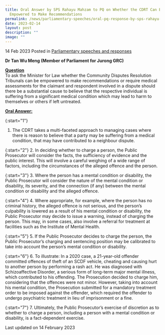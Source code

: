 ```yaml
---
title: Oral Answer by SPS Rahayu Mahzam to PQ on Whether the CDRT Can Be
  Empowered to Make Recommendations
permalink: /news/parliamentary-speeches/oral-pq-response-by-sps-rahayu-mahzam-on-cdrt/
date: 2023-02-14
layout: post
description: ""
image: ""
---
```

14 Feb 2023 Posted in [Parliamentary speeches and responses](/news/parliamentary-speeches) 

**Dr Tan Wu Meng (Member of Parliament for Jurong GRC)** 

**<b><u>Question</u></b>** 
<br>To ask the Minister for Law whether the Community Disputes Resolution Tribunals can be empowered to make recommendations or require medical assessments for the claimant and respondent involved in a dispute should there be a substantial cause to believe that the respective individual is suffering from a significant
medical condition which may lead to harm to themselves or others if left untreated.

**<b><u>Oral Answer:</u></b>** 

{:start="1"} 
1.  The CDRT takes a multi-faceted approach to managing cases where there is reason to believe that a party may be suffering from a medical condition, that may have contributed to a neighbour dispute.

{:start="2"} 
2.  In deciding whether to charge a person, the Public Prosecutor will consider the facts, the sufficiency of evidence and the public interest. This will involve a careful weighing of a wide range of factors, including the circumstances of the alleged offence and the person.

{:start="3"} 
3.  Where the person has a mental condition or disability, the Public Prosecutor will consider the nature of the mental condition or disability, its severity, and the connection (if any) between the mental condition or disability and the alleged offence.
 
{:start="4"} 
4.  Where appropriate, for example, where the person has no criminal history, the alleged offence is not serious, and the person’s culpability is lowered as a result of his mental condition or disability, the Public Prosecutor may decide to issue a warning, instead of charging the person. This may, in some cases, also involve a referral for treatment at facilities such as the Institute of Mental Health.

{:start="5"} 
5.  If the Public Prosecutor decides to charge the person, the Public Prosecutor’s charging and sentencing position may be calibrated to take into account the person’s mental condition or disability.

{:start="6"} 
6.  To illustrate: In a 2020 case, a 21-year-old offender committed offences of theft of an SCDF vehicle, cheating and causing hurt to another person by performing a rash act. He was diagnosed with Schizoaffective Disorder, a serious form of long-term major mental illness, which contributed to his offending. The Prosecution decided to charge him, considering that the offences were not minor. However, taking into account his mental condition, the Prosecution submitted for a mandatory treatment order to be imposed against the offender, which required the offender to undergo psychiatric treatment in lieu of imprisonment or a fine.

{:start="7"} 
7.  Ultimately, the Public Prosecutor’s exercise of discretion as to whether to charge a person, including a person with a mental condition or disability, is a fact-dependent exercise.

<p class="right-side-updated">Last updated on 14 February 2023</p>